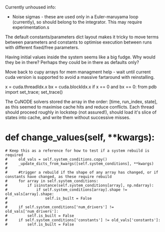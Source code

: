 Currently unhoused info:
- Noise sigmas - these are used only in a Euler-maruyama loop (currently), so should belong to the integrator. This may require experimentation.s

The default constants/parameters dict layout makes it tricky to move terms between parameters and constants to optimise execution between runs with different
fixed/free parameters.

Having initial values inside the system seems like a big fudge. Why would they be in there? Perhaps they could be in there as defaults only?

Move back to cupy arrays for mem managment help - wait until current cuda version is supported to avoid a massive fartaround with reinstalling.

x = cuda.threadIdx.x
bx = cuda.blockIdx.x
if x == 0 and bx == 0:
    from pdb import set_trace;
    set_trace()

The CuNODE solvers stored the array in the order: [time, run_index, state], as this seemed to maximise cache hits and reduce 
conflicts. Each thread should proceed roughly in lockstep (not assured!), should load it's slice of states into cache, and 
write them without successive misses. 

 # def change_values(self, **kwargs):
    # Keep this as a reference for how to test if a system rebuild is required
    #     old_vals = self.system_conditions.copy()
    #     _update_dicts_from_kwargs([self.system_conditions], **kwargs)
    #
    #     #trigger a rebuild if the shape of any array has changed, or if constants have changed, as these require rebuild
    #     for array in self.system_conditions:
    #         if isinstance(self.system_conditions[array], np.ndarray):
    #             if self.system_conditions[array].shape != old_vals[array].shape:
    #                 self.is_built = False
    #
    #     if self.system_conditions['num_drivers'] != old_vals['num_drivers']:
    #         self.is_built = False
    #     if self.system_conditions['constants'] != old_vals['constants']:
    #         self.is_built = False

